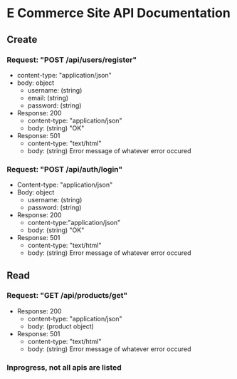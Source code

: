 # E Commerce Site API Documentation

## Create

### Request: "POST /api/users/register"
-  content-type: "application/json"
-  body: object
    - username: (string)
    - email: (string)
    - password: (string)
- Response: 200
    - content-type: "application/json"
    - body: (string) "OK"
- Response: 501
    - content-type: "text/html"
    - body: (string) Error message of whatever error occured

### Request: "POST /api/auth/login"
- Content-type: "application/json"
- Body: object
  - username: (string)
  - password: (string)
- Response: 200
    - content-type:"application/json"
    - body: (string) "OK"
- Response: 501
    - content-type: "text/html"
    - body: (string) Error message of whatever error occured

## Read

### Request: "GET /api/products/get"
- Response: 200
    - content-type: "application/json"
    - body: (product object)
- Response: 501
  - content-type: "text/html"
  - body: (string) Error message of whatever error occured
    
### Inprogress, not all apis are listed
